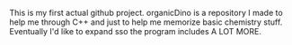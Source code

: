This is my first actual github project. 
organicDino is a repository I made to help me through C++ and just to help me memorize basic chemistry stuff.
Eventually I'd like to expand sso the program includes A LOT MORE.
